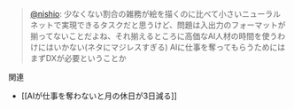 
> [@nishio](https://twitter.com/nishio/status/1574264372578652160): 少なくない割合の雑務が絵を描くのに比べて小さいニューラルネットで実現できるタスクだと思うけど、問題は入出力のフォーマットが揃ってないことだよね、それ揃えるところに高価なAI人材の時間を使うわけにはいかない(ネタにマジレスすぎる)
> AIに仕事を奪ってもらうためにはまずDXが必要ということか

関連
- [[AIが仕事を奪わないと月の休日が3日減る]]
